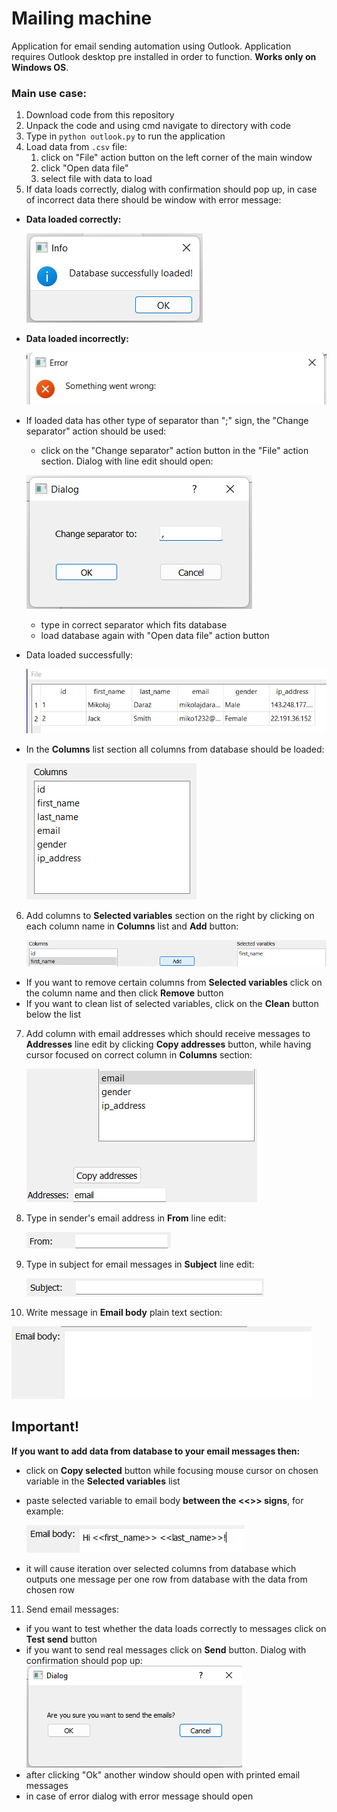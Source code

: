 # Mailing machine

Application for email sending automation using Outlook. Application requires Outlook desktop pre installed in order to function. **Works only on Windows OS**. 

### Main use case:
1. Download code from this repository
1. Unpack the code and using cmd navigate to directory with code
1. Type in `python outlook.py` to run the application
1. Load data from `.csv` file:
   1. click on "File" action button on the left corner of the main window
   2. click "Open data file"
   3. select file with data to load
2. If data loads correctly, dialog with confirmation should pop up, in case of incorrect data there should be window with error message:

- **Data loaded correctly:**

   ![img.png](static/img_readme/img.png)

- **Data loaded incorrectly:**

   ![img_1.png](static/img_readme/img_1.png)

- If loaded data has other type of separator than ";" sign, the "Change separator" action should be used:
  - click on the "Change separator" action button in the "File" action section. Dialog with line edit should open:
   
   ![img_2.png](static/img_readme/img_2.png)

  - type in correct separator which fits database
  - load database again with "Open data file" action button
- Data loaded successfully:

   ![img_12.png](static/img_readme/img_12.png)

- In the **Columns** list section all columns from database should be loaded:

   ![img_3.png](static/img_readme/img_3.png)

6. Add columns to **Selected variables** section on the right by clicking on each column name in **Columns** list and **Add** button:

   ![img_4.png](static/img_readme/img_4.png)

- If you want to remove certain columns from **Selected variables** click on the column name and then click **Remove** button
- If you want to clean list of selected variables, click on the **Clean** button below the list 

7. Add column with email addresses which should receive messages to **Addresses** line edit by clicking **Copy addresses** button, while having cursor focused on correct column in **Columns** section:

   ![img_5.png](static/img_readme/img_5.png)

8. Type in sender's email address in **From** line edit:

   ![img_6.png](static/img_readme/img_6.png)

9. Type in subject for email messages in **Subject** line edit:

   ![img_8.png](static/img_readme/img_8.png)

10. Write message in **Email body** plain text section:

   ![img_9.png](static/img_readme/img_9.png)

## Important!
**If you want to add data from database to your email messages then:**
- click on **Copy selected** button while focusing mouse cursor on chosen variable in the **Selected variables** list
- paste selected variable to email body **between the <<>> signs**, for example:
  
   ![img_10.png](static/img_readme/img_10.png)
- it will cause iteration over selected columns from database which outputs one message per one row from database with the data from chosen row

11. Send email messages:
   - if you want to test whether the data loads correctly to messages  click on **Test send** button
   - if you want to send real messages click on **Send** button. Dialog with confirmation should pop up:
   ![img_11.png](static/img_readme/img_11.png)
   - after clicking "Ok" another window should open with printed email messages
   - in case of error dialog with error message should open
